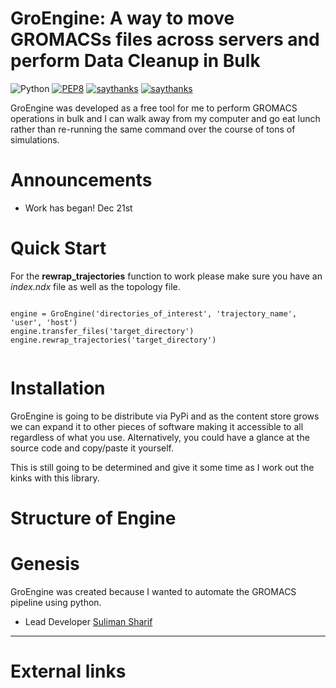 GroEngine: A way to move GROMACSs files across servers and perform Data Cleanup in Bulk
=====================================================================================

![Python](https://img.shields.io/badge/python-3.6-blue.svg)
[![PEP8](https://img.shields.io/badge/code%20style-pep8-orange.svg)](https://www.python.org/dev/peps/pep-0008/)
[![saythanks](https://img.shields.io/badge/GROMACS-5.1-ff69b3.svg)](https://www.computchem.org/)
[![saythanks](https://img.shields.io/badge/Lab-Shen%20Group-ff69b4.svg)](https://www.computchem.org/)

GroEngine was developed as a free tool for me to perform GROMACS operations in bulk and I can walk away from my computer and go eat lunch rather than re-running the same command over the course of tons of simulations.


Announcements
=============

-   Work has began! Dec 21st


Quick Start 
===========

For the **rewrap_trajectories** function to work please make sure you have an *index.ndx* file as well as the topology file. 

```

engine = GroEngine('directories_of_interest', 'trajectory_name', 'user', 'host')
engine.transfer_files('target_directory')
engine.rewrap_trajectories('target_directory')
    
```
    
Installation 
============

GroEngine is going to be distribute via PyPi and as the content store grows we can expand it to other pieces of software
making it accessible to all regardless of what you use. Alternatively, you could have a glance at the source code and copy/paste
it yourself.

This is still going to be determined and give it some time as I work out the kinks with this library.

Structure of Engine
=======================


Genesis
=======

GroEngine was created because I wanted to automate the GROMACS pipeline using python.

- Lead Developer [Suliman Sharif](http://sulstice.github.io/)


* * * * *

External links
==============


